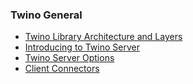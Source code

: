 
### Twino General

* [Twino Library Architecture and Layers](https://github.com/mhelvacikoylu/twino/blob/v2/docs/general/Architecture.MD)
* [Introducing to Twino Server](https://github.com/mhelvacikoylu/twino/blob/v2/docs/general/Introduce.MD)
* [Twino Server Options](https://github.com/mhelvacikoylu/twino/blob/v2/docs/general/Options.MD)
* [Client Connectors](https://github.com/mhelvacikoylu/twino/blob/v2/docs/general/Connectors.MD)
